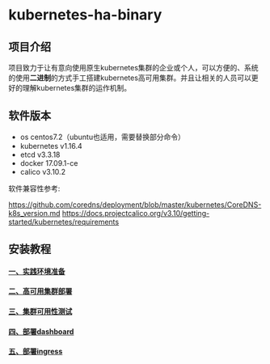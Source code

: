 # kubernetes-ha-binary

## 项目介绍
项目致力于让有意向使用原生kubernetes集群的企业或个人，可以方便的、系统的使用**二进制**的方式手工搭建kubernetes高可用集群。并且让相关的人员可以更好的理解kubernetes集群的运作机制。

## 软件版本
- os centos7.2（ubuntu也适用，需要替换部分命令）
- kubernetes v1.16.4
- etcd v3.3.18
- docker 17.09.1-ce
- calico v3.10.2

软件兼容性参考:

https://github.com/coredns/deployment/blob/master/kubernetes/CoreDNS-k8s_version.md
https://docs.projectcalico.org/v3.10/getting-started/kubernetes/requirements

## 安装教程
#### [一、实践环境准备][1]
#### [二、高可用集群部署][2]
#### [三、集群可用性测试][3]
#### [四、部署dashboard][4]
#### [五、部署ingress][5]

[1]:https://github.com/Farmerddd/kubernetes-ha-binary/blob/master/docs/1-prepare.md
[2]:https://github.com/Farmerddd/kubernetes-ha-binary/blob/master/docs/2-ha-deploy.md
[3]:https://github.com/Farmerddd/kubernetes-ha-binary/blob/master/docs/3-test.md
[4]:https://github.com/Farmerddd/kubernetes-ha-binary/blob/master/docs/4-dashboard.md
[5]:https://github.com/Farmerddd/kubernetes-ha-binary/blob/master/docs/5-ingress-nginx.md
